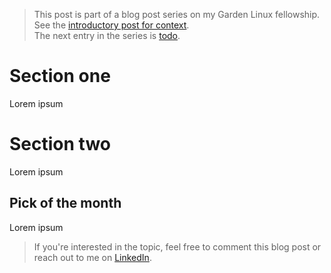<!-- Title: This is my Title -->

> This post is part of a blog post series on my Garden Linux fellowship. \
> See the [introductory post for context](https://blogs.sap.com/2023/07/10/making-an-immutable-image-based-operating-system-out-of-garden-linux/). \
> The next entry in the series is [todo](todo).

# Section one

Lorem ipsum

# Section two

Lorem ipsum


## Pick of the month

Lorem ipsum

> If you're interested in the topic, feel free to comment this blog post or reach out to me on [LinkedIn](https://www.linkedin.com/in/fwilhe/).
